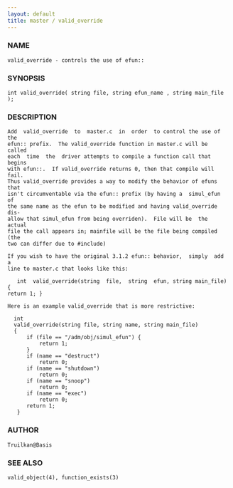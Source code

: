 ```yaml
---
layout: default
title: master / valid_override
---
```


### NAME

    valid_override - controls the use of efun::

### SYNOPSIS

    int valid_override( string file, string efun_name , string main_file );

### DESCRIPTION

    Add  valid_override  to  master.c  in  order  to control the use of the
    efun:: prefix.  The valid_override function in master.c will be  called
    each  time  the  driver attempts to compile a function call that begins
    with efun::.  If valid_override returns 0, then that compile will fail.
    Thus valid_override provides a way to modify the behavior of efuns that
    isn't circumventable via the efun:: prefix (by having a  simul_efun  of
    the same name as the efun to be modified and having valid_override dis‐
    allow that simul_efun from being overriden).  File will be  the  actual
    file the call appears in; mainfile will be the file being compiled (the
    two can differ due to #include)

    If you wish to have the original 3.1.2 efun:: behavior,  simply  add  a
    line to master.c that looks like this:

       int  valid_override(string  file,  string  efun, string main_file) {
    return 1; }

    Here is an example valid_override that is more restrictive:

      int
      valid_override(string file, string name, string main_file)
      {
          if (file == "/adm/obj/simul_efun") {
              return 1;
          }
          if (name == "destruct")
              return 0;
          if (name == "shutdown")
              return 0;
          if (name == "snoop")
              return 0;
          if (name == "exec")
              return 0;
          return 1;
       }

### AUTHOR

    Truilkan@Basis

### SEE ALSO

    valid_object(4), function_exists(3)

